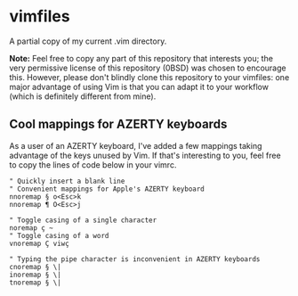 # vimfiles
A partial copy of my current .vim directory.

**Note:**
Feel free to copy any part of this repository that interests you; the
very permissive license of this repository (0BSD) was chosen to
encourage this.
However, please don't blindly clone this repository to your vimfiles: one
major advantage of using Vim is that you can adapt it to your workflow
(which is definitely different from mine).

## Cool mappings for AZERTY keyboards

As a user of an AZERTY keyboard, I've added a few mappings taking
advantage of the keys unused by Vim.
If that's interesting to you, feel free to copy the lines of code below
in your vimrc.

```
" Quickly insert a blank line
" Convenient mappings for Apple's AZERTY keyboard
nnoremap § o<Esc>k
nnoremap ¶ O<Esc>j

" Toggle casing of a single character
noremap ç ~
" Toggle casing of a word
vnoremap Ç viwç

" Typing the pipe character is inconvenient in AZERTY keyboards
cnoremap § \|
inoremap § \|
tnoremap § \|
```
